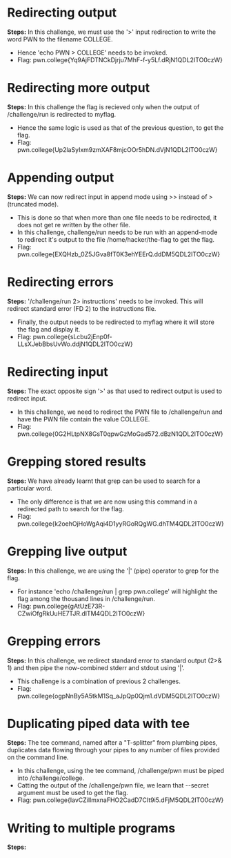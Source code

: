 # Redirecting output
**Steps:** In this challenge, we must use the '>' input redirection to write the word PWN to the filename COLLEGE.
- Hence 'echo PWN > COLLEGE' needs to be invoked.
- Flag: pwn.college{Yq9AjFDTNCkDjrju7MhF-f-y5Lf.dRjN1QDL2ITO0czW}
# Redirecting more output
**Steps:** In this challenge the flag is recieved only when the output of /challenge/run is redirected to myflag.
- Hence the same logic is used as that of the previous question, to get the flag.
- Flag: pwn.college{Up2laSyIxm9zmXAF8mjcOOr5hDN.dVjN1QDL2ITO0czW}
# Appending output
**Steps:** We can now redirect input in append mode using >> instead of > (truncated mode).
- This is done so that when more than one file needs to be redirected, it does not get re written by the other file.
- In this challenge, challenge/run needs to be run with an append-mode to redirect it's output to the file /home/hacker/the-flag to get the flag.
- Flag: pwn.college{EXQHzb_0Z5JGva8fT0K3ehYEErQ.ddDM5QDL2ITO0czW}
# Redirecting errors 
**Steps:** '/challenge/run 2> instructions' needs to be invoked. This will redirect standard error (FD 2) to the instructions file.
- Finally, the output needs to be redirected to myflag where it will store the flag and display it.
- Flag:  pwn.college{sLcbu2jEnp0f-LLsXJebBbsUvWo.ddjN1QDL2ITO0czW}
# Redirecting input
**Steps:** The exact opposite sign '>' as that used to redirect output is used to redirect input.
- In this challenge, we need to redirect the PWN file to /challenge/run and have the PWN file contain the value COLLEGE.
- Flag: pwn.college{0G2HLtpNX8GsT0qpwGzMoGad572.dBzN1QDL2ITO0czW}
# Grepping stored results
**Steps:** We have already learnt that grep can be used to search for a particular word.
- The only difference is that we are now using this command in a redirected path to search for the flag.
- Flag: pwn.college{k2oehOjHoWgAqi4D1yyRGoRQgWG.dhTM4QDL2ITO0czW}
# Grepping live output
**Steps:** In this challenge, we are using the '|' (pipe) operator to grep for the flag.
- For instance 'echo /challenge/run | grep pwn.college' will highlight the flag among the thousand lines in /challenge/run.
- Flag: pwn.college{gAtUzE73R-CZwiOfgRkUuHE7TJR.dlTM4QDL2ITO0czW}
# Grepping errors
**Steps:** In this challenge, we redirect standard error to standard output (2>& 1) and then pipe the now-combined stderr and stdout using '|'.
- This challenge is a combination of previous 2 challenges.
- Flag: pwn.college{ogpNnBy5A5tkM1Sq_aJpQp0Qjm1.dVDM5QDL2ITO0czW}
# Duplicating piped data with tee
**Steps:** The tee command, named after a "T-splitter" from plumbing pipes, duplicates data flowing through your pipes to any number of files provided on the command line.
- In this challenge, using the tee command, /challenge/pwn must be piped into /challenge/college.
- Catting the output of the /challenge/pwn file, we learn that --secret argument must be used to get the flag.
- Flag: pwn.college{IavCZiIlmxnaFHO2CadD7CIt9i5.dFjM5QDL2ITO0czW}
# Writing to multiple programs
**Steps:**
